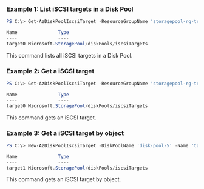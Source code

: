 ### Example 1: List iSCSI targets in a Disk Pool
```powershell
PS C:\> Get-AzDiskPoolIscsiTarget -ResourceGroupName 'storagepool-rg-test' -DiskPoolName 'disk-pool-5'

Name               Type
----               ----
target0 Microsoft.StoragePool/diskPools/iscsiTargets
```

This command lists all iSCSI targets in a Disk Pool.

### Example 2: Get a iSCSI target
```powershell
PS C:\> Get-AzDiskPoolIscsiTarget -ResourceGroupName 'storagepool-rg-test' -DiskPoolName 'disk-pool-5' -Name 'target0'

Name               Type
----               ----
target0 Microsoft.StoragePool/diskPools/iscsiTargets
```

This command gets an iSCSI target.

### Example 3: Get a iSCSI target by object
```powershell
PS C:\> New-AzDiskPoolIscsiTarget -DiskPoolName 'disk-pool-5' -Name 'target1' -ResourceGroupName 'storagepool-rg-test' -AclMode 'Dynamic' | Get-AzDiskPoolIscsiTarget

Name               Type
----               ----
target1 Microsoft.StoragePool/diskPools/iscsiTargets
```

This command gets an iSCSI target by object.
